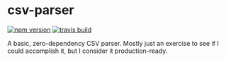 # csv-parser
[![npm version](http://img.shields.io/npm/v/@shamus03/csv-parser.svg?style=flat&logo=npm)](https://npmjs.org/package/@shamus03/csv-parser "View this project on npm")
[![travis build](https://api.travis-ci.com/Shamus03/shago.svg?token=WuKfy3V3Yw7K95LjG4aM&branch=master)](https://travis-ci.com/Shamus03/csv-parser/)

A basic, zero-dependency CSV parser. Mostly just an exercise to see if I could accomplish it, but I consider it production-ready.
